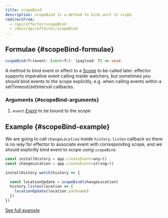 ```yaml
---
title: scopeBind
description: scopeBind is a method to bind unit to scope
redirectFrom:
  - /api/effector/scopeBind
  - /docs/api/effector/scopeBind
---
```


## Formulae {#scopeBind-formulae}

```ts
scopeBind<T>(event: Event<T>): (payload: T) => void
```

A method to bind event or effect to a [Scope](/en/api/effector/Scope) to be called later. effector supports imperative event calling inside watchers, but sometimes you should bind events to the scope explicitly, e.g. when calling events within a setTimeout/setInterval callbacks.

### Arguments {#scopeBind-arguments}

1. `event` [_Event_](/en/api/effector/Event) to be bound to the scope

## Example {#scopeBind-example}

We are going to call `changeLocation` inside `history.listen` callback so there is no way for effector to associate event with corresponding scope, and we should explicitly bind event to scope using `scopeBind`.

```js
const installHistory = app.createEvent<any>()
const changeLocation = app.createEvent<string>()

installHistory.watch(history => {

  const locationUpdate = scopeBind(changeLocation)
  history.listen(location => {
    locationUpdate(location.pathname)
  })
})
```

[See full example](https://github.com/effector/effector/blob/master/examples/react-ssr/src/app.tsx#L128)
